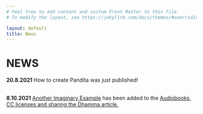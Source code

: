 ```yaml
---
# Feel free to add content and custom Front Matter to this file.
# To modify the layout, see https://jekyllrb.com/docs/themes/#overriding-theme-defaults

layout: default
title: News
---
```


# NEWS

<b>20.8.2021 </b> How to create Pandita was just published!<br><br>

<b>8.10.2021 </b> <a href="audiobooks-cc-licenses-and-sharing-the-dhamma.html#another-imaginary-example">Another Imaginary Example</a> has been added to the
<a href="audiobooks-cc-licenses-and-sharing-the-dhamma.html">Audiobooks, CC licenses and sharing the Dhamma article.</a>
